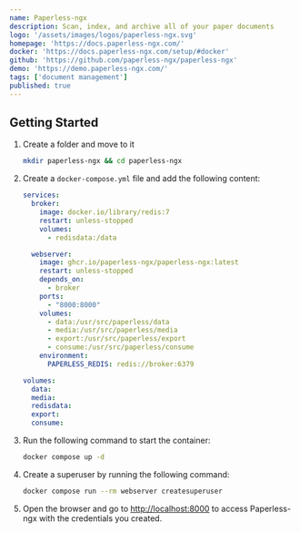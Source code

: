 ```yaml
---
name: Paperless-ngx
description: Scan, index, and archive all of your paper documents
logo: '/assets/images/logos/paperless-ngx.svg'
homepage: 'https://docs.paperless-ngx.com/'
docker: 'https://docs.paperless-ngx.com/setup/#docker'
github: 'https://github.com/paperless-ngx/paperless-ngx'
demo: 'https://demo.paperless-ngx.com/'
tags: ['document management']
published: true
---
```


## Getting Started

1. Create a folder and move to it
    ```bash
    mkdir paperless-ngx && cd paperless-ngx
    ```
2. Create a `docker-compose.yml` file and add the following content:
    ```yaml [docker-compose.yml]
    services:
      broker:
        image: docker.io/library/redis:7
        restart: unless-stopped
        volumes:
          - redisdata:/data

      webserver:
        image: ghcr.io/paperless-ngx/paperless-ngx:latest
        restart: unless-stopped
        depends_on:
          - broker
        ports:
          - "8000:8000"
        volumes:
          - data:/usr/src/paperless/data
          - media:/usr/src/paperless/media
          - export:/usr/src/paperless/export
          - consume:/usr/src/paperless/consume
        environment:
          PAPERLESS_REDIS: redis://broker:6379

    volumes:
      data:
      media:
      redisdata:
      export:
      consume:
    ```
3. Run the following command to start the container:
    ```bash
    docker compose up -d
    ```
4. Create a superuser by running the following command:
    ```bash
    docker compose run --rm webserver createsuperuser
    ```
5. Open the browser and go to [http://localhost:8000](http://localhost:8000) to access Paperless-ngx with the credentials you created.
